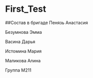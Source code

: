 # First_Test

##Состав в бригаде
 Пенязь Анастасия

 Безумнова Эмма
  
 Васина Дарья
 
 Истомина Мария
 
 Маликова Алина
 
Группа М211 
